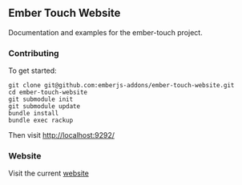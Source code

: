 ## Ember Touch Website

Documentation and examples for the ember-touch project.

### Contributing

To get started:

```
git clone git@github.com:emberjs-addons/ember-touch-website.git
cd ember-touch-website
git submodule init
git submodule update
bundle install
bundle exec rackup
```

Then visit [http://localhost:9292/](http://localhost:9292/)


### Website

Visit the current [website](http://ember-touch-website.herokuapp.com/)
